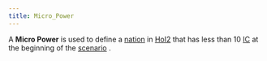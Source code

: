 ```yaml
---
title: Micro_Power
---
```



A **Micro Power** is used to define a
[nation](/wiki/index.php?title=Nation&action=edit&redlink=1 "Nation (page does not exist)")
in [HoI2](/wiki/HoI2 "HoI2") that has less than 10 [IC](/wiki/IC "IC")
at the beginning of the
[scenario](/wiki/index.php?title=Scenario&action=edit&redlink=1 "Scenario (page does not exist)")
.
